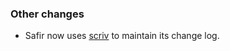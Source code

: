 ### Other changes

- Safir now uses [scriv](https://scriv.readthedocs.io/en/latest/) to maintain its change log.

